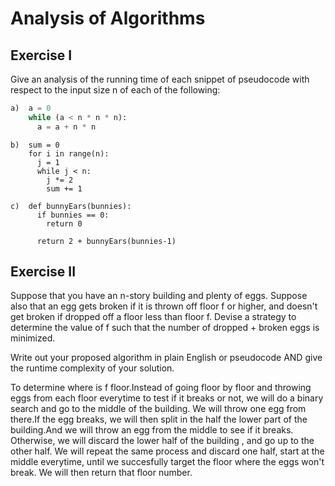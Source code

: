 # Analysis of Algorithms

## Exercise I

Give an analysis of the running time of each snippet of
pseudocode with respect to the input size n of each of the following:

```python
a)  a = 0
    while (a < n * n * n):
      a = a + n * n
```


```
b)  sum = 0
    for i in range(n):
      j = 1
      while j < n:
        j *= 2
        sum += 1
```

```
c)  def bunnyEars(bunnies):
      if bunnies == 0:
        return 0

      return 2 + bunnyEars(bunnies-1)
```

## Exercise II

Suppose that you have an n-story building and plenty of eggs. Suppose also that an egg gets broken if it is thrown off floor f or higher, and doesn't get broken if dropped off a floor less than floor f. Devise a strategy to determine the value of f such that the number of dropped + broken eggs is minimized.

Write out your proposed algorithm in plain English or pseudocode AND give the runtime complexity of your solution.
















To determine where is f floor.Instead of going floor by floor and throwing eggs from each floor everytime to test if it breaks or not, we will do a binary search and go to the middle of the building.
We will throw one egg from there.If the egg breaks, we will then split in the half the lower part of the building.And we will throw an egg from the middle to see if it breaks.
Otherwise, we will discard the lower half of the building , and go up to the other half.
We will repeat the same process and discard one half, start at the middle everytime, until we succesfully target the floor where the eggs won't break.
We will then return that floor number.